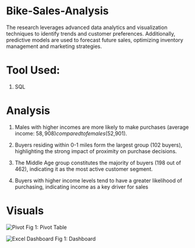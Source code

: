 # Bike-Sales-Analysis
The research leverages advanced data analytics and visualization techniques to identify trends and customer preferences. Additionally, predictive models are used to forecast future sales, optimizing inventory management and marketing strategies.

# Tool Used:
1. SQL


# Analysis
1. Males with higher incomes are more likely to make purchases (average income: $58,908) compared to females ($52,901).

2. Buyers residing within 0-1 miles form the largest group (102 buyers), highlighting the strong impact of proximity on purchase decisions.

3. The Middle Age group constitutes the majority of buyers (198 out of 462), indicating it as the most active customer segment.

4. Buyers with higher income levels tend to have a greater likelihood of purchasing, indicating income as a key driver for sales

# Visuals
![Pivot](https://github.com/user-attachments/assets/c94f3e78-3a21-4b55-a544-35d318ff7445)
Fig 1: Pivot Table

![Excel Dashboard](https://github.com/user-attachments/assets/7b7819bf-4322-4707-a368-185854055444)
Fig 1: Dashboard
